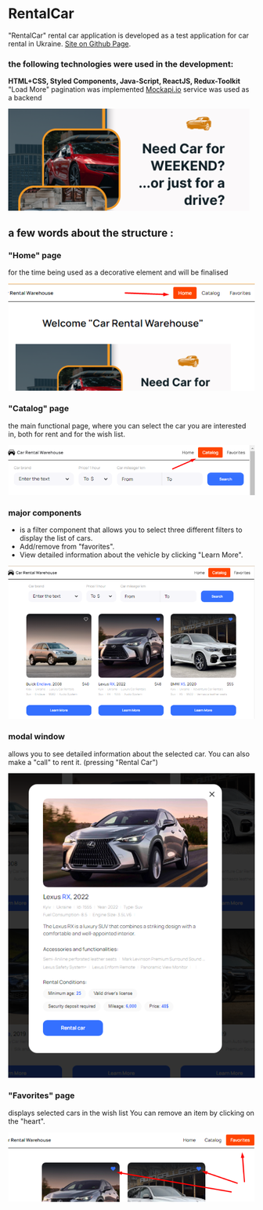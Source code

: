# RentalCar

"RentalCar" rental car application is developed as a test application for car
rental in Ukraine.
[Site on Github Page](https://ivashkavip.github.io/RentalCar/).

### the following technologies were used in the development:

**HTML+CSS, Styled Components, Java-Script, ReactJS, Redux-Toolkit** "Load More"
pagination was implemented [Mockapi.io](https://mockapi.io/) service was used as
a backend

![main](./assets/poster.png)

## a few words about the structure :

### "Home" page

for the time being used as a decorative element and will be finalised

![the home page, aka "Home"](./assets/home.png)

### "Catalog" page

the main functional page, where you can select the car you are interested in,
both for rent and for the wish list.

!["Catalog" page](./assets/catalog.png)

### major components

- is a filter component that allows you to select three different filters to
  display the list of cars.
- Add/remove from "favorites".
- View detailed information about the vehicle by clicking "Learn More".

![components](./assets/components.png)

### modal window

allows you to see detailed information about the selected car. You can also make
a "call" to rent it. (pressing "Rental Car")

![Modal window](./assets/modal.png)

### "Favorites" page

displays selected cars in the wish list You can remove an item by clicking on
the "heart".

!["Favorites" page](./assets/Favorites.png)
